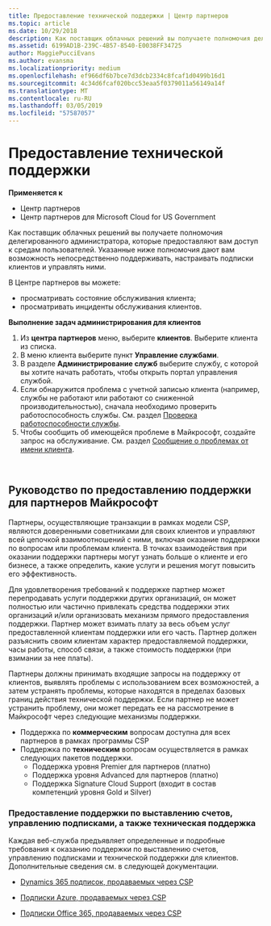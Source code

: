 ```yaml
---
title: Предоставление технической поддержки | Центр партнеров
ms.topic: article
ms.date: 10/29/2018
description: Как поставщик облачных решений вы получаете полномочия делегированного администратора, которые предоставляют вам доступ к средам пользователей.
ms.assetid: 6199AD1B-239C-4B57-8540-E0038FF34725
author: MaggiePucciEvans
ms.author: evansma
ms.localizationpriority: medium
ms.openlocfilehash: ef966df6b7bce7d3dcb2334c8fcaf1d0499b16d1
ms.sourcegitcommit: 4c34d6fcaf020bcc53eaa5f0379011a56149a14f
ms.translationtype: MT
ms.contentlocale: ru-RU
ms.lasthandoff: 03/05/2019
ms.locfileid: "57587057"
---
```

# <a name="provide-technical-support"></a>Предоставление технической поддержки

**Применяется к**

-  Центр партнеров
-  Центр партнеров для Microsoft Cloud for US Government


Как поставщик облачных решений вы получаете полномочия делегированного администратора, которые предоставляют вам доступ к средам пользователей. Указанные ниже полномочия дают вам возможность непосредственно поддерживать, настраивать подписки клиентов и управлять ними.

В Центре партнеров вы можете:

-   просматривать состояние обслуживания клиента;
-   просматривать инциденты обслуживания клиентов.

**Выполнение задач администрирования для клиентов**

1.  Из **центра партнеров** меню, выберите **клиентов**. Выберите клиента из списка.
2.  В меню клиента выберите пункт **Управление службами**.
3.  В разделе **Администрирование служб** выберите службу, с которой вы хотите начать работать, чтобы открыть портал управления службой.
4.  Если обнаружится проблема с учетной записью клиента (например, службы не работают или работают со сниженной производительностью), сначала необходимо проверить работоспособность службы. См. раздел [Проверка работоспособности службы](check-service-health.md).
5.  Чтобы сообщить об имеющейся проблеме в Майкрософт, создайте запрос на обслуживание. См. раздел [Сообщение о проблемах от имени клиента](report-problems-on-behalf-of-a-customer.md).

 
## <a name="microsoft-partner-support-guidance"></a>Руководство по предоставлению поддержки для партнеров Майкрософт

Партнеры, осуществляющие транзакции в рамках модели CSP, являются доверенными советниками для своих клиентов и управляют всей цепочкой взаимоотношений с ними, включая оказание поддержки по вопросам или проблемам клиента. В точках взаимодействия при оказании поддержки партнеры могут узнать больше о клиенте и его бизнесе, а также определить, какие услуги и решения могут повысить его эффективность.

Для удовлетворения требований к поддержке партнер может перепродавать услуги поддержки других организаций, он может полностью или частично привлекать средства поддержки этих организаций и/или организовать механизм прямого предоставления поддержки.  Партнер может взимать плату за весь объем услуг предоставленной клиентам поддержки или его часть. Партнер должен разъяснить своим клиентам характер предоставляемой поддержки, часы работы, способ связи, а также стоимость поддержки (при взимании за нее платы). 

Партнеры должны принимать входящие запросы на поддержку от клиентов, выявлять проблемы с использованием всех возможностей, а затем устранять проблемы, которые находятся в пределах базовых границ действия технической поддержки. Если партнер не может устранить проблему, они может передать ее на рассмотрение в Майкрософт через следующие механизмы поддержки.

- Поддержка по **коммерческим** вопросам доступна для всех партнеров в рамках программы CSP
-   Поддержка по **техническим** вопросам осуществляется в рамках следующих пакетов поддержки.
    -   Поддержка уровня Premier для партнеров (платно)
    -   Поддержка уровня Advanced для партнеров (платно)
    -   Поддержка Signature Cloud Support (входит в состав компетенций уровня Gold и Silver)

### <a name="providing-billing-subscription-management-and-technical-support"></a>Предоставление поддержки по выставлению счетов, управлению подписками, а также техническая поддержка 

Каждая веб-служба предъявляет определенные и подробные требования к оказанию поддержки по выставлению счетов, управлению подписками и технической поддержки для клиентов. Дополнительные сведения см. в следующей документации.

-   [Dynamics 365 подписок, продаваемых через CSP](https://www.microsoftpartnercommunity.com/t5/CSP/Microsoft-Partner-Support-Guidance/m-p/5262#M30)

-   [Подписки Azure, продаваемых через CSP](https://www.microsoftpartnercommunity.com/t5/CSP/Microsoft-Partner-Support-Guidance/m-p/5263#M31)

-   [Подписки Office 365, продаваемых через CSP](https://www.microsoftpartnercommunity.com/t5/CSP/Microsoft-Partner-Support-Guidance/m-p/5264#M32)
 



